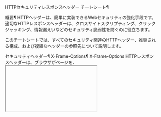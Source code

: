 HTTPセキュリティレスポンスヘッダー チートシート¶

概要¶
HTTPヘッダーは、簡単に実装できるWebセキュリティの強化手段です。適切なHTTPレスポンスヘッダーは、クロスサイトスクリプティング、クリックジャッキング、情報漏えいなどのセキュリティ脆弱性を防ぐのに役立ちます。

このチートシートでは、すべてのセキュリティ関連のHTTPヘッダー、推奨される構成、および複雑なヘッダーの参照先について説明します。

セキュリティヘッダー¶
X-Frame-Options¶
X-Frame-Options HTTPレスポンスヘッダーは、ブラウザがページを<frame>、<iframe>、<embed>、または<object>内でレンダリングするかどうかを示すために使用できます。サイトはこれを使用して、コンテンツが他のサイトに埋め込まれないようにし、クリックジャッキング攻撃を回避できます。

サポートされているブラウザでは、Content Security Policy（CSP）frame-ancestorsディレクティブがX-Frame-Optionsを廃止します（出典）。

X-Frame-Optionsヘッダーは、それが含まれるHTTPレスポンスに何かと相互作用するものがある場合にのみ有用です（例：リンク、ボタン）。HTTPレスポンスがリダイレクトまたはJSONデータを返すAPIの場合、X-Frame-Optionsはセキュリティを提供しません。

推奨事項¶
可能な限りContent Security Policy（CSP）frame-ancestorsディレクティブを使用します。

ページをフレーム内に表示しないようにします。

X-Frame-Options: DENY

X-XSS-Protection¶
HTTP X-XSS-Protectionレスポンスヘッダーは、Internet Explorer、Chrome、およびSafariの機能であり、反射型クロスサイトスクリプティング（XSS）攻撃を検出するとページの読み込みを停止します。

警告：このヘッダーは、古いWebブラウザを使用しているユーザーをCSPがまだサポートしていない場合に役立ちますが、場合によってはこのヘッダーが安全なウェブサイトでXSSの脆弱性を作成する可能性があります（出典）。

推奨事項¶
インラインJavaScriptの使用を無効にするContent Security Policy（CSP）を使用します。

このヘッダーを設定しないか、明示的にオフにします。

X-XSS-Protection: 0

詳細についてはMozilla X-XSS-Protectionを参照してください。

X-Content-Type-Options¶
X-Content-Type-OptionsレスポンスHTTPヘッダーは、サーバーがブラウザーに、Content-Typeヘッダーで宣伝されているMIMEタイプをフォローし、推測しないようにすることを示します。

このヘッダーは、ブラウザのMIMEタイプのスニッフィングをブロックするために使用されます。これにより、実行可能なMIMEタイプに非実行可能なMIMEタイプが変換される可能性があるMIME混同攻撃が防止されます。

推奨事項¶
サイト全体でContent-Typeヘッダーを正しく設定します。

X-Content-Type-Options: nosniff

Referrer-Policy¶
Referrer-Policy HTTPヘッダーは、リクエストとともに送信されるリファラーヘッダーを含めるべきかどうかを制御します。

推奨事項¶
リファラーポリシーは2014年以降、ブラウザによってサポートされています。現代のブラウザのデフォルト動作は、全てのリファラー情報（オリジン、パス、クエリ文字列）を同じサイトに送信せず、他のサイトにはオリジンのみを送信するようになっています。ただし、すべてのユーザーが最新のブラウザを使用しているわけではないため、この動作を強制するためにすべてのレスポンスでこのヘッダーを送信することをお勧めします。

Referrer-Policy: strict-origin-when-cross-origin

注意：このヘッダーの構成についての詳細はMozilla Referrer-Policyを参照してください。